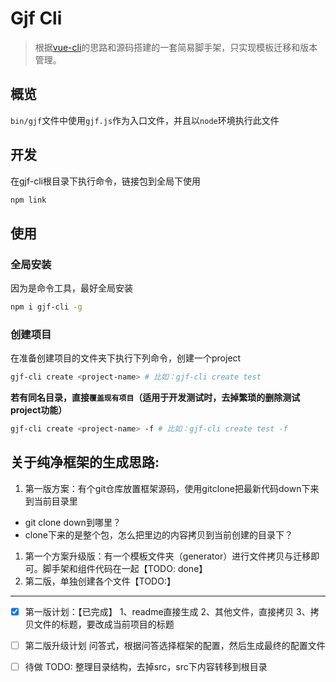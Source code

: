 # Gjf Cli

> 根据[vue-cli](https://github.com/vuejs/vue-cli)的思路和源码搭建的一套简易脚手架，只实现模板迁移和版本管理。

## 概览
`bin/gjf`文件中使用`gjf.js`作为入口文件，并且以`node`环境执行此文件


## 开发
在gjf-cli根目录下执行命令，链接包到全局下使用
```bash
npm link
```
## 使用
### 全局安装
因为是命令工具，最好全局安装
```bash
npm i gjf-cli -g
```

### 创建项目
在准备创建项目的文件夹下执行下列命令，创建一个project
```bash
gjf-cli create <project-name> # 比如：gjf-cli create test

```

**若有同名目录，直接`覆盖现有项目`（适用于开发测试时，去掉繁琐的删除测试project功能）**
```bash
gjf-cli create <project-name> -f # 比如：gjf-cli create test -f
```

## 关于纯净框架的生成思路:
1. 第一版方案：有个git仓库放置框架源码，使用gitclone把最新代码down下来到当前目录里
  - git clone down到哪里？
  - clone下来的是整个包，怎么把里边的内容拷贝到当前创建的目录下？
1. 第一个方案升级版：有一个模板文件夹（generator）进行文件拷贝与迁移即可。脚手架和组件代码在一起【TODO: done】
1. 第二版，单独创建各个文件【TODO:】

--- 

- [x] 第一版计划：【已完成】
1、readme直接生成
2、其他文件，直接拷贝
3、拷贝文件的标题，要改成当前项目的标题

- [ ] 第二版升级计划
问答式，根据问答选择框架的配置，然后生成最终的配置文件

- [ ] 待做
TODO: 整理目录结构，去掉src，src下内容转移到根目录